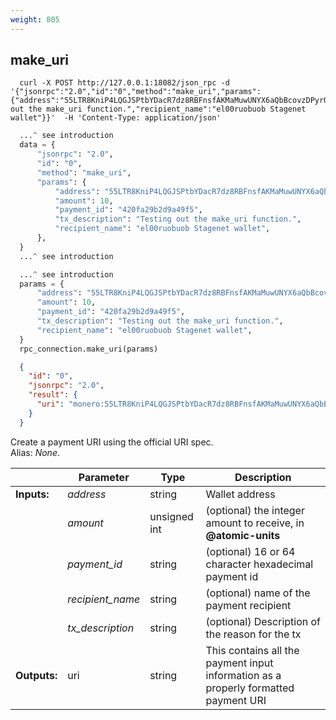 ```yaml
---
weight: 805
---
```


## **make_uri**

```shell
  curl -X POST http://127.0.0.1:18082/json_rpc -d '{"jsonrpc":"2.0","id":"0","method":"make_uri","params":{"address":"55LTR8KniP4LQGJSPtbYDacR7dz8RBFnsfAKMaMuwUNYX6aQbBcovzDPyrQF9KXF9tVU6Xk3K8no1BywnJX6GvZX8yJsXvt","amount":10,"payment_id":"420fa29b2d9a49f5","tx_description":"Testing out the make_uri function.","recipient_name":"el00ruobuob Stagenet wallet"}}'  -H 'Content-Type: application/json'
```
```python
  ...^ see introduction
  data = {
      "jsonrpc": "2.0",
      "id": "0",
      "method": "make_uri",
      "params": {
          "address": "55LTR8KniP4LQGJSPtbYDacR7dz8RBFnsfAKMaMuwUNYX6aQbBcovzDPyrQF9KXF9tVU6Xk3K8no1BywnJX6GvZX8yJsXvt",
          "amount": 10,
          "payment_id": "420fa29b2d9a49f5",
          "tx_description": "Testing out the make_uri function.",
          "recipient_name": "el00ruobuob Stagenet wallet",
      },
  }
  ...^ see introduction
```
```py
  ...^ see introduction
  params = {
      "address": "55LTR8KniP4LQGJSPtbYDacR7dz8RBFnsfAKMaMuwUNYX6aQbBcovzDPyrQF9KXF9tVU6Xk3K8no1BywnJX6GvZX8yJsXvt",
      "amount": 10,
      "payment_id": "420fa29b2d9a49f5",
      "tx_description": "Testing out the make_uri function.",
      "recipient_name": "el00ruobuob Stagenet wallet",
  }
  rpc_connection.make_uri(params)
```
```json
  {
    "id": "0",
    "jsonrpc": "2.0",
    "result": {
      "uri": "monero:55LTR8KniP4LQGJSPtbYDacR7dz8RBFnsfAKMaMuwUNYX6aQbBcovzDPyrQF9KXF9tVU6Xk3K8no1BywnJX6GvZX8yJsXvt?tx_payment_id=420fa29b2d9a49f5&tx_amount=0.000000000010&recipient_name=el00ruobuob%20Stagenet%20wallet&tx_description=Testing%20out%20the%20make_uri%20function."
    }
  }
```
Create a payment URI using the official URI spec.  
Alias: *None*.  

|             | Parameter        | Type         | Description
| ---         | ---              | ---          | ---
|**Inputs:**  | *address*        | string       | Wallet address
|             | *amount*         | unsigned int | (optional) the integer amount to receive, in **@atomic-units**
|             | *payment_id*     | string       | (optional) 16 or 64 character hexadecimal payment id
|             | *recipient_name* | string       | (optional) name of the payment recipient
|             | *tx_description* | string       | (optional) Description of the reason for the tx
|**Outputs:** | uri              | string       | This contains all the payment input information as a properly formatted payment URI